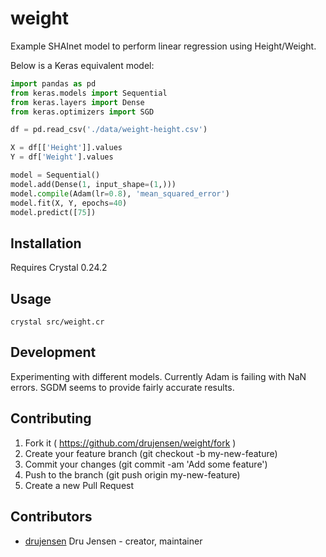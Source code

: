 # weight

Example SHAInet model to perform linear regression using Height/Weight.

Below is a Keras equivalent model:
```python
import pandas as pd
from keras.models import Sequential 
from keras.layers import Dense
from keras.optimizers import SGD

df = pd.read_csv('./data/weight-height.csv')

X = df[['Height']].values
Y = df['Weight'].values

model = Sequential()
model.add(Dense(1, input_shape=(1,)))
model.compile(Adam(lr=0.8), 'mean_squared_error')
model.fit(X, Y, epochs=40)
model.predict([75])
```

## Installation

Requires Crystal 0.24.2

## Usage

`crystal src/weight.cr`

## Development

Experimenting with different models.  Currently Adam is failing with NaN errors.  SGDM seems to provide fairly accurate results.

## Contributing

1. Fork it ( https://github.com/drujensen/weight/fork )
2. Create your feature branch (git checkout -b my-new-feature)
3. Commit your changes (git commit -am 'Add some feature')
4. Push to the branch (git push origin my-new-feature)
5. Create a new Pull Request

## Contributors

- [drujensen](https://github.com/drujensen) Dru Jensen - creator, maintainer

